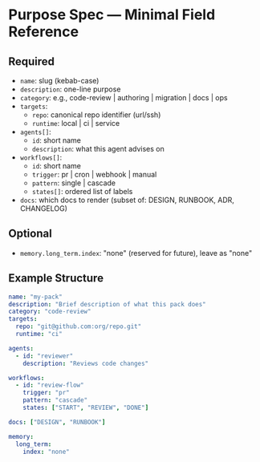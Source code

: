 # Purpose Spec — Minimal Field Reference

## Required
- `name`: slug (kebab-case)
- `description`: one-line purpose
- `category`: e.g., code-review | authoring | migration | docs | ops
- `targets`:
  - `repo`: canonical repo identifier (url/ssh)
  - `runtime`: local | ci | service
- `agents[]`:
  - `id`: short name
  - `description`: what this agent advises on
- `workflows[]`:
  - `id`: short name
  - `trigger`: pr | cron | webhook | manual
  - `pattern`: single | cascade
  - `states[]`: ordered list of labels
- `docs`: which docs to render (subset of: DESIGN, RUNBOOK, ADR, CHANGELOG)

## Optional
- `memory.long_term.index`: "none" (reserved for future), leave as "none"

## Example Structure
```yaml
name: "my-pack"
description: "Brief description of what this pack does"
category: "code-review"
targets:
  repo: "git@github.com:org/repo.git"
  runtime: "ci"

agents:
  - id: "reviewer"
    description: "Reviews code changes"

workflows:
  - id: "review-flow"
    trigger: "pr"
    pattern: "cascade"
    states: ["START", "REVIEW", "DONE"]

docs: ["DESIGN", "RUNBOOK"]

memory:
  long_term:
    index: "none"
```